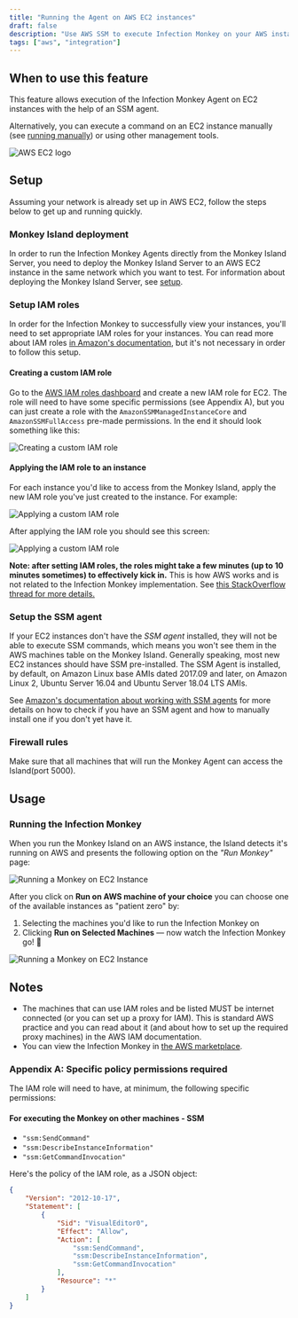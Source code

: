 ```yaml
---
title: "Running the Agent on AWS EC2 instances"
draft: false
description: "Use AWS SSM to execute Infection Monkey on your AWS instances."
tags: ["aws", "integration"]
---
```


## When to use this feature

This feature allows execution of the Infection Monkey Agent on EC2 instances with the help of an SSM agent.

Alternatively, you can execute a command on an EC2 instance manually (see [running manually](../../running-manually)) or using other management tools.

![AWS EC2 logo](/images/island/integrations/aws/aws-ec2.svg?height=250px "AWS EC2 logo")

## Setup

Assuming your network is already set up in AWS EC2, follow the steps below to get up and running quickly.

### Monkey Island deployment

In order to run the Infection Monkey Agents directly from the Monkey Island Server, you need to deploy the Monkey Island Server to an AWS EC2 instance in the same network which you want to test. For information about deploying the Monkey Island Server, see [setup](../../../setup).

### Setup IAM roles

In order for the Infection Monkey to successfully view your instances, you'll need to set appropriate IAM roles for your instances. You can read more about IAM roles [in Amazon's documentation](https://docs.aws.amazon.com/IAM/latest/UserGuide/id_roles.html), but it's not necessary in order to follow this setup.

#### Creating a custom IAM role

Go to the [AWS IAM roles dashboard](https://console.aws.amazon.com/iam/home?#/roles) and create a new IAM role for EC2. The role will need to have some specific permissions (see Appendix A), but you can just create a role with the `AmazonSSMManagedInstanceCore` and `AmazonSSMFullAccess` pre-made permissions. In the end it should look something like this:

![Creating a custom IAM role](/images/island/integrations/aws/monkey-island-aws-screenshot-3.png "Creating a custom IAM role")

#### Applying the IAM role to an instance

For each instance you'd like to access from the Monkey Island, apply the new IAM role you've just created to the instance. For example:

![Applying a custom IAM role](/images/island/integrations/aws/monkey-island-aws-screenshot-4.png "Applying a custom IAM role")

After applying the IAM role you should see this screen:

![Applying a custom IAM role](/images/island/integrations/aws/monkey-island-aws-screenshot-5.png "Applying a custom IAM role")

**Note: after setting IAM roles, the roles might take a few minutes (up to 10 minutes sometimes) to effectively kick in.** This is how AWS works and is not related to the Infection Monkey implementation. See [this StackOverflow thread for more details.](https://stackoverflow.com/questions/20156043/how-long-should-i-wait-after-applying-an-aws-iam-policy-before-it-is-valid)

### Setup the SSM agent

If your EC2 instances don't have the _SSM agent_ installed, they will not be able to execute SSM commands, which means you won't see them in the AWS machines table on the Monkey Island. Generally speaking, most new EC2 instances should have SSM pre-installed. The SSM Agent is installed, by default, on Amazon Linux base AMIs dated 2017.09 and later, on Amazon Linux 2, Ubuntu Server 16.04 and Ubuntu Server 18.04 LTS AMIs.

See [Amazon's documentation about working with SSM agents](https://docs.aws.amazon.com/systems-manager/latest/userguide/ssm-agent.html) for more details on how to check if you have an SSM agent and how to manually install one if you don't yet have it.

### Firewall rules

Make sure that all machines that will run the Monkey Agent can access the Island(port 5000).

## Usage

### Running the Infection Monkey

When you run the Monkey Island on an AWS instance, the Island detects it's running on AWS and presents the following option on the _"Run Monkey"_ page:

![Running a Monkey on EC2 Instance](/images/island/integrations/aws/monkey-island-aws-screenshot-1.png "Running a Monkey on EC2 Instance")

After you click on **Run on AWS machine of your choice** you can choose one of the available instances as "patient zero" by:

1. Selecting the machines you'd like to run the Infection Monkey on
2. Clicking **Run on Selected Machines** — now watch the Infection Monkey go! 🐒

![Running a Monkey on EC2 Instance](/images/island/integrations/aws/monkey-island-aws-screenshot-2.png "Running a Monkey on EC2 Instance")

## Notes

- The machines that can use IAM roles and be listed MUST be internet connected (or you can set up a proxy for IAM). This is standard AWS practice and you can read about it (and about how to set up the required proxy machines) in the AWS IAM documentation.
- You can view the Infection Monkey in [the AWS marketplace](https://aws.amazon.com/marketplace/pp/B07B3J7K6D).

### Appendix A: Specific policy permissions required

The IAM role will need to have, at minimum, the following specific permissions:

#### For executing the Monkey on other machines - SSM

- `"ssm:SendCommand"`
- `"ssm:DescribeInstanceInformation"`
- `"ssm:GetCommandInvocation"`

Here's the policy of the IAM role, as a JSON object:
```json
{
    "Version": "2012-10-17",
    "Statement": [
        {
            "Sid": "VisualEditor0",
            "Effect": "Allow",
            "Action": [
                "ssm:SendCommand",
                "ssm:DescribeInstanceInformation",
                "ssm:GetCommandInvocation"
            ],
            "Resource": "*"
        }
    ]
}
```
